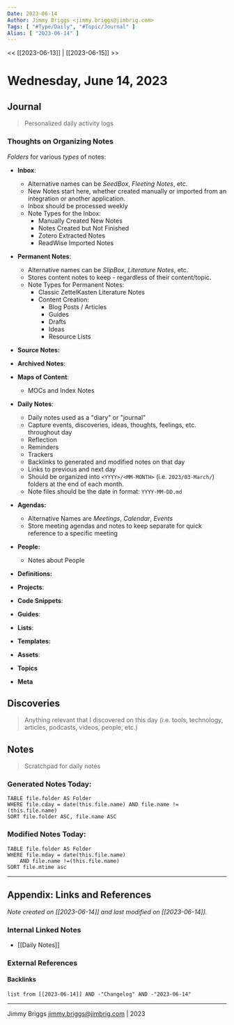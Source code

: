 ```yaml
---
Date: 2023-06-14
Author: Jimmy Briggs <jimmy.briggs@jimbrig.com>
Tags: [ "#Type/Daily", "#Topic/Journal" ]
Alias: [ "2023-06-14" ]
---
```


<< [[2023-06-13]] | [[2023-06-15]] >>

# Wednesday, June 14, 2023

## Journal

> Personalized daily activity logs

### Thoughts on Organizing Notes

*Folders* for various *types* of notes:

- **Inbox**: 
	- Alternative names can be *SeedBox*, *Fleeting Notes*, etc.
	- New Notes start here, whether created manually or imported from an integration or another application.
	- Inbox should be processed weekly
	- Note Types for the Inbox:
		- Manually Created New Notes
		- Notes Created but Not Finished
		- Zotero Extracted Notes
		- ReadWise Imported Notes

- **Permanent Notes**:
	- Alternative names can be *SlipBox*, *Literature Notes*, etc.
	- Stores content notes to keep - regardless of their content/topic.
	- Note Types for Permanent Notes:
		- Classic ZettelKasten Literature Notes
		- Content Creation:
			- Blog Posts / Articles
			- Guides
			- Drafts
			- Ideas
			- Resource Lists

- **Source Notes:**

- **Archived Notes**:

- **Maps of Content**:
	- MOCs and Index Notes

- **Daily Notes**:
	- Daily notes used as a "diary" or "journal"
	- Capture events, discoveries, ideas, thoughts, feelings, etc. throughout day
	- Reflection
	- Reminders
	- Trackers
	- Backlinks to generated and modified notes on that day
	- Links to previous and next day 
	- Should be organized into `<YYYY>/<MM-MONTH>` (i.e. `2023/03-March/`) folders at the end of each month.
	- Note files should be the date in format: `YYYY-MM-DD.md`

- **Agendas:**
	- Alternative Names are *Meetings*, *Calendar*, *Events*
	- Store meeting agendas and notes to keep separate for quick reference to a specific meeting

- **People:**
	- Notes about People

- **Definitions:**

- **Projects**:

- **Code Snippets**:

- **Guides**:

- **Lists**:

- **Templates:**

- **Assets**:

- **Topics**

- **Meta**



## Discoveries

> Anything relevant that I discovered on this day (i.e. tools, technology, articles, podcasts, videos, people, etc.)

## Notes

> Scratchpad for daily notes

### Generated Notes Today:

```dataview
TABLE file.folder AS Folder 
WHERE file.cday = date(this.file.name) AND file.name !=(this.file.name) 
SORT file.folder ASC, file.name ASC
```

### Modified Notes Today:

```dataview
TABLE file.folder AS Folder
WHERE file.mday = date(this.file.name) 
	AND file.name !=(this.file.name)
SORT file.mtime asc
```

***

## Appendix: Links and References

*Note created on [[2023-06-14]] and last modified on [[2023-06-14]].*

### Internal Linked Notes

- [[Daily Notes]]

### External References

#### Backlinks

```dataview
list from [[2023-06-14]] AND -"Changelog" AND -"2023-06-14"
```


***

Jimmy Briggs <jimmy.briggs@jimbrig.com> | 2023